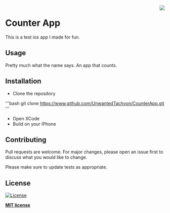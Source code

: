 <img src="https://imgur.com/gallery/65BIKFg" align="right" />

# Counter App

This is a test ios app I made for fun.

## Usage

Pretty much what the name says. An app that counts.

## Installation

- Clone the repository

'''bash
git clone https://www.github.com/UnwantedTachyon/CounterApp.git
'''

- Open XCode
- Build on your iPhone




## Contributing
Pull requests are welcome. For major changes, please open an issue first to discuss what you would like to change.

Please make sure to update tests as appropriate.

## License

[![License](http://img.shields.io/:license-mit-blue.svg?style=flat-square)](http://badges.mit-license.org)

**[MIT license](https://choosealicense.com/licenses/mit/)**
